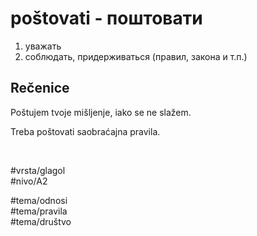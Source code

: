# poštovati - поштовати

1. уважать  
2. соблюдать, придерживаться (правил, закона и т.п.)

## Rečenice

Poštujem tvoje mišljenje, iako se ne slažem.

Treba poštovati saobraćajna pravila.

<br>

#vrsta/glagol  
#nivo/A2  

#tema/odnosi  
#tema/pravila  
#tema/društvo

